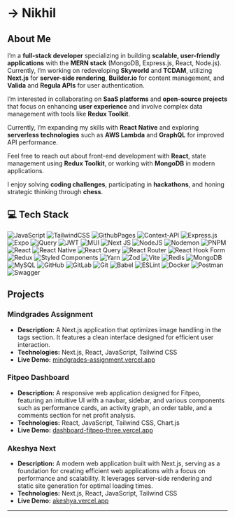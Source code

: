 # -> Nikhil
## About Me

I’m a <strong>full-stack developer</strong> specializing in building <strong>scalable, user-friendly applications</strong> with the <strong>MERN stack</strong> (MongoDB, Express.js, React, Node.js). Currently, I’m working on redeveloping <strong>Skyworld</strong> and <strong>TCDAM</strong>, utilizing <strong>Next.js</strong> for <strong>server-side rendering</strong>, <strong>Builder.io</strong> for content management, and <strong>Valida</strong> and <strong>Regula APIs</strong> for user authentication.

I’m interested in collaborating on <strong>SaaS platforms</strong> and <strong>open-source projects</strong> that focus on enhancing <strong>user experience</strong> and involve complex data management with tools like <strong>Redux Toolkit</strong>.

Currently, I’m expanding my skills with <strong>React Native</strong> and exploring <strong>serverless technologies</strong> such as <strong>AWS Lambda</strong> and <strong>GraphQL</strong> for improved API performance.

Feel free to reach out about front-end development with <strong>React</strong>, state management using <strong>Redux Toolkit</strong>, or working with <strong>MongoDB</strong> in modern applications.

I enjoy solving <strong>coding challenges</strong>, participating in <strong>hackathons</strong>, and honing strategic thinking through <strong>chess</strong>.

## 💻 Tech Stack

![JavaScript](https://img.shields.io/badge/javascript-%23323330.svg?style=for-the-badge&logo=javascript&logoColor=%23F7DF1E) 
![TailwindCSS](https://img.shields.io/badge/tailwindcss-%2338B2AC.svg?style=for-the-badge&logo=tailwind-css&logoColor=white) 
![GithubPages](https://img.shields.io/badge/github%20pages-121013?style=for-the-badge&logo=github&logoColor=white) 
![Context-API](https://img.shields.io/badge/Context--Api-000000?style=for-the-badge&logo=react) 
![Express.js](https://img.shields.io/badge/express.js-%23404d59.svg?style=for-the-badge&logo=express&logoColor=%2361DAFB) 
![Expo](https://img.shields.io/badge/expo-1C1E24?style=for-the-badge&logo=expo&logoColor=#D04A37) 
![jQuery](https://img.shields.io/badge/jquery-%230769AD.svg?style=for-the-badge&logo=jquery&logoColor=white) 
![JWT](https://img.shields.io/badge/JWT-black?style=for-the-badge&logo=JSON%20web%20tokens) 
![MUI](https://img.shields.io/badge/MUI-%230081CB.svg?style=for-the-badge&logo=mui&logoColor=white) 
![Next JS](https://img.shields.io/badge/Next-black?style=for-the-badge&logo=next.js&logoColor=white) 
![NodeJS](https://img.shields.io/badge/node.js-6DA55F?style=for-the-badge&logo=node.js&logoColor=white) 
![Nodemon](https://img.shields.io/badge/NODEMON-%23323330.svg?style=for-the-badge&logo=nodemon&logoColor=%BBDEAD) 
![PNPM](https://img.shields.io/badge/pnpm-%234a4a4a.svg?style=for-the-badge&logo=pnpm&logoColor=f69220) 
![React](https://img.shields.io/badge/react-%2320232a.svg?style=for-the-badge&logo=react&logoColor=%2361DAFB) 
![React Native](https://img.shields.io/badge/react_native-%2320232a.svg?style=for-the-badge&logo=react&logoColor=%2361DAFB) 
![React Query](https://img.shields.io/badge/-React%20Query-FF4154?style=for-the-badge&logo=react%20query&logoColor=white) 
![React Router](https://img.shields.io/badge/React_Router-CA4245?style=for-the-badge&logo=react-router&logoColor=white) 
![React Hook Form](https://img.shields.io/badge/React%20Hook%20Form-%23EC5990.svg?style=for-the-badge&logo=reacthookform&logoColor=white) 
![Redux](https://img.shields.io/badge/redux-%23593d88.svg?style=for-the-badge&logo=redux&logoColor=white) 
![Styled Components](https://img.shields.io/badge/styled--components-DB7093?style=for-the-badge&logo=styled-components&logoColor=white) 
![Yarn](https://img.shields.io/badge/yarn-%232C8EBB.svg?style=for-the-badge&logo=yarn&logoColor=white) 
![Zod](https://img.shields.io/badge/zod-%233068b7.svg?style=for-the-badge&logo=zod&logoColor=white) 
![Vite](https://img.shields.io/badge/vite-%23646CFF.svg?style=for-the-badge&logo=vite&logoColor=white) 
![Redis](https://img.shields.io/badge/redis-%23DD0031.svg?style=for-the-badge&logo=redis&logoColor=white) 
![MongoDB](https://img.shields.io/badge/MongoDB-%234ea94b.svg?style=for-the-badge&logo=mongodb&logoColor=white) 
![MySQL](https://img.shields.io/badge/mysql-4479A1.svg?style=for-the-badge&logo=mysql&logoColor=white) 
![GitHub](https://img.shields.io/badge/github-%23121011.svg?style=for-the-badge&logo=github&logoColor=white) 
![GitLab](https://img.shields.io/badge/gitlab-%23181717.svg?style=for-the-badge&logo=gitlab&logoColor=white) 
![Git](https://img.shields.io/badge/git-%23F05033.svg?style=for-the-badge&logo=git&logoColor=white) 
![Babel](https://img.shields.io/badge/Babel-F9DC3e?style=for-the-badge&logo=babel&logoColor=black) 
![ESLint](https://img.shields.io/badge/ESLint-4B3263?style=for-the-badge&logo=eslint&logoColor=white) 
![Docker](https://img.shields.io/badge/docker-%230db7ed.svg?style=for-the-badge&logo=docker&logoColor=white) 
![Postman](https://img.shields.io/badge/Postman-FF6C37?style=for-the-badge&logo=postman&logoColor=white) 
![Swagger](https://img.shields.io/badge/-Swagger-%23Clojure?style=for-the-badge&logo=swagger&logoColor=white)

## Projects

### Mindgrades Assignment
- **Description:** A Next.js application that optimizes image handling in the tags section. It features a clean interface designed for efficient user interaction.
- **Technologies:** Next.js, React, JavaScript, Tailwind CSS
- **Live Demo:** [mindgrades-assignment.vercel.app](https://mindgrades-assignment.vercel.app)

### Fitpeo Dashboard
- **Description:** A responsive web application designed for Fitpeo, featuring an intuitive UI with a navbar, sidebar, and various components such as performance cards, an activity graph, an order table, and a comments section for net profit analysis.
- **Technologies:** React, JavaScript, Tailwind CSS, Chart.js
- **Live Demo:** [dashboard-fitpeo-three.vercel.app](https://dashboard-fitpeo-three.vercel.app)

### Akeshya Next
- **Description:** A modern web application built with Next.js, serving as a foundation for creating efficient web applications with a focus on performance and scalability. It leverages server-side rendering and static site generation for optimal loading times.
- **Technologies:** Next.js, React, JavaScript, Tailwind CSS
- **Live Demo:** [akeshya.vercel.app](https://akeshya.vercel.app)

---
